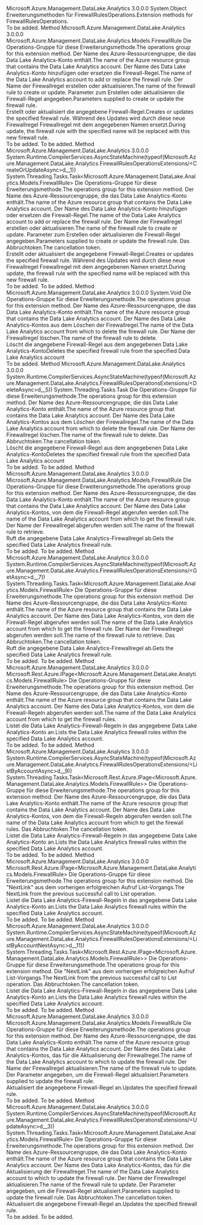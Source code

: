 <Type Name="FirewallRulesOperationsExtensions" FullName="Microsoft.Azure.Management.DataLake.Analytics.FirewallRulesOperationsExtensions">
  <TypeSignature Language="C#" Value="public static class FirewallRulesOperationsExtensions" />
  <TypeSignature Language="ILAsm" Value=".class public auto ansi abstract sealed beforefieldinit FirewallRulesOperationsExtensions extends System.Object" />
  <TypeSignature Language="DocId" Value="T:Microsoft.Azure.Management.DataLake.Analytics.FirewallRulesOperationsExtensions" />
  <TypeSignature Language="VB.NET" Value="Public Module FirewallRulesOperationsExtensions" />
  <TypeSignature Language="F#" Value="type FirewallRulesOperationsExtensions = class" />
  <AssemblyInfo>
    <AssemblyName>Microsoft.Azure.Management.DataLake.Analytics</AssemblyName>
    <AssemblyVersion>3.0.0.0</AssemblyVersion>
  </AssemblyInfo>
  <Base>
    <BaseTypeName>System.Object</BaseTypeName>
  </Base>
  <Interfaces />
  <Docs>
    <summary>
            <span data-ttu-id="fece6-101">Erweiterungsmethoden für FirewallRulesOperations.</span><span class="sxs-lookup"><span data-stu-id="fece6-101">Extension methods for FirewallRulesOperations.</span></span>
            </summary>
    <remarks>To be added.</remarks>
  </Docs>
  <Members>
    <Member MemberName="CreateOrUpdate">
      <MemberSignature Language="C#" Value="public static Microsoft.Azure.Management.DataLake.Analytics.Models.FirewallRule CreateOrUpdate (this Microsoft.Azure.Management.DataLake.Analytics.IFirewallRulesOperations operations, string resourceGroupName, string accountName, string firewallRuleName, Microsoft.Azure.Management.DataLake.Analytics.Models.FirewallRule parameters);" />
      <MemberSignature Language="ILAsm" Value=".method public static hidebysig class Microsoft.Azure.Management.DataLake.Analytics.Models.FirewallRule CreateOrUpdate(class Microsoft.Azure.Management.DataLake.Analytics.IFirewallRulesOperations operations, string resourceGroupName, string accountName, string firewallRuleName, class Microsoft.Azure.Management.DataLake.Analytics.Models.FirewallRule parameters) cil managed" />
      <MemberSignature Language="DocId" Value="M:Microsoft.Azure.Management.DataLake.Analytics.FirewallRulesOperationsExtensions.CreateOrUpdate(Microsoft.Azure.Management.DataLake.Analytics.IFirewallRulesOperations,System.String,System.String,System.String,Microsoft.Azure.Management.DataLake.Analytics.Models.FirewallRule)" />
      <MemberSignature Language="VB.NET" Value="&lt;Extension()&gt;&#xA;Public Function CreateOrUpdate (operations As IFirewallRulesOperations, resourceGroupName As String, accountName As String, firewallRuleName As String, parameters As FirewallRule) As FirewallRule" />
      <MemberSignature Language="F#" Value="static member CreateOrUpdate : Microsoft.Azure.Management.DataLake.Analytics.IFirewallRulesOperations * string * string * string * Microsoft.Azure.Management.DataLake.Analytics.Models.FirewallRule -&gt; Microsoft.Azure.Management.DataLake.Analytics.Models.FirewallRule" Usage="Microsoft.Azure.Management.DataLake.Analytics.FirewallRulesOperationsExtensions.CreateOrUpdate (operations, resourceGroupName, accountName, firewallRuleName, parameters)" />
      <MemberType>Method</MemberType>
      <AssemblyInfo>
        <AssemblyName>Microsoft.Azure.Management.DataLake.Analytics</AssemblyName>
        <AssemblyVersion>3.0.0.0</AssemblyVersion>
      </AssemblyInfo>
      <ReturnValue>
        <ReturnType>Microsoft.Azure.Management.DataLake.Analytics.Models.FirewallRule</ReturnType>
      </ReturnValue>
      <Parameters>
        <Parameter Name="operations" Type="Microsoft.Azure.Management.DataLake.Analytics.IFirewallRulesOperations" RefType="this" />
        <Parameter Name="resourceGroupName" Type="System.String" />
        <Parameter Name="accountName" Type="System.String" />
        <Parameter Name="firewallRuleName" Type="System.String" />
        <Parameter Name="parameters" Type="Microsoft.Azure.Management.DataLake.Analytics.Models.FirewallRule" />
      </Parameters>
      <Docs>
        <param name="operations">
            <span data-ttu-id="fece6-102">Die Operations-Gruppe für diese Erweiterungsmethode.</span><span class="sxs-lookup"><span data-stu-id="fece6-102">The operations group for this extension method.</span></span>
            </param>
        <param name="resourceGroupName">
            <span data-ttu-id="fece6-103">Der Name des Azure-Ressourcengruppe, die das Data Lake Analytics-Konto enthält.</span><span class="sxs-lookup"><span data-stu-id="fece6-103">The name of the Azure resource group that contains the Data Lake Analytics account.</span></span>
            </param>
        <param name="accountName">
            <span data-ttu-id="fece6-104">Der Name des Data Lake Analytics-Konto hinzufügen oder ersetzen die Firewall-Regel.</span><span class="sxs-lookup"><span data-stu-id="fece6-104">The name of the Data Lake Analytics account to add or replace the firewall rule.</span></span>
            </param>
        <param name="firewallRuleName">
            <span data-ttu-id="fece6-105">Der Name der Firewallregel erstellen oder aktualisieren.</span><span class="sxs-lookup"><span data-stu-id="fece6-105">The name of the firewall rule to create or update.</span></span>
            </param>
        <param name="parameters">
            <span data-ttu-id="fece6-106">Parameter zum Erstellen oder aktualisieren die Firewall-Regel angegeben.</span><span class="sxs-lookup"><span data-stu-id="fece6-106">Parameters supplied to create or update the firewall rule.</span></span>
            </param>
        <summary>
            <span data-ttu-id="fece6-107">Erstellt oder aktualisiert die angegebene Firewall-Regel.</span><span class="sxs-lookup"><span data-stu-id="fece6-107">Creates or updates the specified firewall rule.</span></span> <span data-ttu-id="fece6-108">Während des Updates wird durch diese neue Firewallregel Firewallregel mit dem angegebenen Namen ersetzt.</span><span class="sxs-lookup"><span data-stu-id="fece6-108">During update, the firewall rule with the specified name will be replaced with this new firewall rule.</span></span>
            </summary>
        <returns>To be added.</returns>
        <remarks>To be added.</remarks>
      </Docs>
    </Member>
    <Member MemberName="CreateOrUpdateAsync">
      <MemberSignature Language="C#" Value="public static System.Threading.Tasks.Task&lt;Microsoft.Azure.Management.DataLake.Analytics.Models.FirewallRule&gt; CreateOrUpdateAsync (this Microsoft.Azure.Management.DataLake.Analytics.IFirewallRulesOperations operations, string resourceGroupName, string accountName, string firewallRuleName, Microsoft.Azure.Management.DataLake.Analytics.Models.FirewallRule parameters, System.Threading.CancellationToken cancellationToken = null);" />
      <MemberSignature Language="ILAsm" Value=".method public static hidebysig class System.Threading.Tasks.Task`1&lt;class Microsoft.Azure.Management.DataLake.Analytics.Models.FirewallRule&gt; CreateOrUpdateAsync(class Microsoft.Azure.Management.DataLake.Analytics.IFirewallRulesOperations operations, string resourceGroupName, string accountName, string firewallRuleName, class Microsoft.Azure.Management.DataLake.Analytics.Models.FirewallRule parameters, valuetype System.Threading.CancellationToken cancellationToken) cil managed" />
      <MemberSignature Language="DocId" Value="M:Microsoft.Azure.Management.DataLake.Analytics.FirewallRulesOperationsExtensions.CreateOrUpdateAsync(Microsoft.Azure.Management.DataLake.Analytics.IFirewallRulesOperations,System.String,System.String,System.String,Microsoft.Azure.Management.DataLake.Analytics.Models.FirewallRule,System.Threading.CancellationToken)" />
      <MemberSignature Language="F#" Value="static member CreateOrUpdateAsync : Microsoft.Azure.Management.DataLake.Analytics.IFirewallRulesOperations * string * string * string * Microsoft.Azure.Management.DataLake.Analytics.Models.FirewallRule * System.Threading.CancellationToken -&gt; System.Threading.Tasks.Task&lt;Microsoft.Azure.Management.DataLake.Analytics.Models.FirewallRule&gt;" Usage="Microsoft.Azure.Management.DataLake.Analytics.FirewallRulesOperationsExtensions.CreateOrUpdateAsync (operations, resourceGroupName, accountName, firewallRuleName, parameters, cancellationToken)" />
      <MemberType>Method</MemberType>
      <AssemblyInfo>
        <AssemblyName>Microsoft.Azure.Management.DataLake.Analytics</AssemblyName>
        <AssemblyVersion>3.0.0.0</AssemblyVersion>
      </AssemblyInfo>
      <Attributes>
        <Attribute>
          <AttributeName>System.Runtime.CompilerServices.AsyncStateMachine(typeof(Microsoft.Azure.Management.DataLake.Analytics.FirewallRulesOperationsExtensions/&lt;CreateOrUpdateAsync&gt;d__1))</AttributeName>
        </Attribute>
      </Attributes>
      <ReturnValue>
        <ReturnType>System.Threading.Tasks.Task&lt;Microsoft.Azure.Management.DataLake.Analytics.Models.FirewallRule&gt;</ReturnType>
      </ReturnValue>
      <Parameters>
        <Parameter Name="operations" Type="Microsoft.Azure.Management.DataLake.Analytics.IFirewallRulesOperations" RefType="this" />
        <Parameter Name="resourceGroupName" Type="System.String" />
        <Parameter Name="accountName" Type="System.String" />
        <Parameter Name="firewallRuleName" Type="System.String" />
        <Parameter Name="parameters" Type="Microsoft.Azure.Management.DataLake.Analytics.Models.FirewallRule" />
        <Parameter Name="cancellationToken" Type="System.Threading.CancellationToken" />
      </Parameters>
      <Docs>
        <param name="operations">
            <span data-ttu-id="fece6-109">Die Operations-Gruppe für diese Erweiterungsmethode.</span><span class="sxs-lookup"><span data-stu-id="fece6-109">The operations group for this extension method.</span></span>
            </param>
        <param name="resourceGroupName">
            <span data-ttu-id="fece6-110">Der Name des Azure-Ressourcengruppe, die das Data Lake Analytics-Konto enthält.</span><span class="sxs-lookup"><span data-stu-id="fece6-110">The name of the Azure resource group that contains the Data Lake Analytics account.</span></span>
            </param>
        <param name="accountName">
            <span data-ttu-id="fece6-111">Der Name des Data Lake Analytics-Konto hinzufügen oder ersetzen die Firewall-Regel.</span><span class="sxs-lookup"><span data-stu-id="fece6-111">The name of the Data Lake Analytics account to add or replace the firewall rule.</span></span>
            </param>
        <param name="firewallRuleName">
            <span data-ttu-id="fece6-112">Der Name der Firewallregel erstellen oder aktualisieren.</span><span class="sxs-lookup"><span data-stu-id="fece6-112">The name of the firewall rule to create or update.</span></span>
            </param>
        <param name="parameters">
            <span data-ttu-id="fece6-113">Parameter zum Erstellen oder aktualisieren die Firewall-Regel angegeben.</span><span class="sxs-lookup"><span data-stu-id="fece6-113">Parameters supplied to create or update the firewall rule.</span></span>
            </param>
        <param name="cancellationToken">
            <span data-ttu-id="fece6-114">Das Abbruchtoken.</span><span class="sxs-lookup"><span data-stu-id="fece6-114">The cancellation token.</span></span>
            </param>
        <summary>
            <span data-ttu-id="fece6-115">Erstellt oder aktualisiert die angegebene Firewall-Regel.</span><span class="sxs-lookup"><span data-stu-id="fece6-115">Creates or updates the specified firewall rule.</span></span> <span data-ttu-id="fece6-116">Während des Updates wird durch diese neue Firewallregel Firewallregel mit dem angegebenen Namen ersetzt.</span><span class="sxs-lookup"><span data-stu-id="fece6-116">During update, the firewall rule with the specified name will be replaced with this new firewall rule.</span></span>
            </summary>
        <returns>To be added.</returns>
        <remarks>To be added.</remarks>
      </Docs>
    </Member>
    <Member MemberName="Delete">
      <MemberSignature Language="C#" Value="public static void Delete (this Microsoft.Azure.Management.DataLake.Analytics.IFirewallRulesOperations operations, string resourceGroupName, string accountName, string firewallRuleName);" />
      <MemberSignature Language="ILAsm" Value=".method public static hidebysig void Delete(class Microsoft.Azure.Management.DataLake.Analytics.IFirewallRulesOperations operations, string resourceGroupName, string accountName, string firewallRuleName) cil managed" />
      <MemberSignature Language="DocId" Value="M:Microsoft.Azure.Management.DataLake.Analytics.FirewallRulesOperationsExtensions.Delete(Microsoft.Azure.Management.DataLake.Analytics.IFirewallRulesOperations,System.String,System.String,System.String)" />
      <MemberSignature Language="VB.NET" Value="&lt;Extension()&gt;&#xA;Public Sub Delete (operations As IFirewallRulesOperations, resourceGroupName As String, accountName As String, firewallRuleName As String)" />
      <MemberSignature Language="F#" Value="static member Delete : Microsoft.Azure.Management.DataLake.Analytics.IFirewallRulesOperations * string * string * string -&gt; unit" Usage="Microsoft.Azure.Management.DataLake.Analytics.FirewallRulesOperationsExtensions.Delete (operations, resourceGroupName, accountName, firewallRuleName)" />
      <MemberType>Method</MemberType>
      <AssemblyInfo>
        <AssemblyName>Microsoft.Azure.Management.DataLake.Analytics</AssemblyName>
        <AssemblyVersion>3.0.0.0</AssemblyVersion>
      </AssemblyInfo>
      <ReturnValue>
        <ReturnType>System.Void</ReturnType>
      </ReturnValue>
      <Parameters>
        <Parameter Name="operations" Type="Microsoft.Azure.Management.DataLake.Analytics.IFirewallRulesOperations" RefType="this" />
        <Parameter Name="resourceGroupName" Type="System.String" />
        <Parameter Name="accountName" Type="System.String" />
        <Parameter Name="firewallRuleName" Type="System.String" />
      </Parameters>
      <Docs>
        <param name="operations">
            <span data-ttu-id="fece6-117">Die Operations-Gruppe für diese Erweiterungsmethode.</span><span class="sxs-lookup"><span data-stu-id="fece6-117">The operations group for this extension method.</span></span>
            </param>
        <param name="resourceGroupName">
            <span data-ttu-id="fece6-118">Der Name des Azure-Ressourcengruppe, die das Data Lake Analytics-Konto enthält.</span><span class="sxs-lookup"><span data-stu-id="fece6-118">The name of the Azure resource group that contains the Data Lake Analytics account.</span></span>
            </param>
        <param name="accountName">
            <span data-ttu-id="fece6-119">Der Name des Data Lake Analytics-Kontos aus dem Löschen der Firewallregel.</span><span class="sxs-lookup"><span data-stu-id="fece6-119">The name of the Data Lake Analytics account from which to delete the firewall rule.</span></span>
            </param>
        <param name="firewallRuleName">
            <span data-ttu-id="fece6-120">Der Name der Firewallregel löschen.</span><span class="sxs-lookup"><span data-stu-id="fece6-120">The name of the firewall rule to delete.</span></span>
            </param>
        <summary>
            <span data-ttu-id="fece6-121">Löscht die angegebene Firewall-Regel aus dem angegebenen Data Lake Analytics-Konto</span><span class="sxs-lookup"><span data-stu-id="fece6-121">Deletes the specified firewall rule from the specified Data Lake Analytics account</span></span>
            </summary>
        <remarks>To be added.</remarks>
      </Docs>
    </Member>
    <Member MemberName="DeleteAsync">
      <MemberSignature Language="C#" Value="public static System.Threading.Tasks.Task DeleteAsync (this Microsoft.Azure.Management.DataLake.Analytics.IFirewallRulesOperations operations, string resourceGroupName, string accountName, string firewallRuleName, System.Threading.CancellationToken cancellationToken = null);" />
      <MemberSignature Language="ILAsm" Value=".method public static hidebysig class System.Threading.Tasks.Task DeleteAsync(class Microsoft.Azure.Management.DataLake.Analytics.IFirewallRulesOperations operations, string resourceGroupName, string accountName, string firewallRuleName, valuetype System.Threading.CancellationToken cancellationToken) cil managed" />
      <MemberSignature Language="DocId" Value="M:Microsoft.Azure.Management.DataLake.Analytics.FirewallRulesOperationsExtensions.DeleteAsync(Microsoft.Azure.Management.DataLake.Analytics.IFirewallRulesOperations,System.String,System.String,System.String,System.Threading.CancellationToken)" />
      <MemberSignature Language="F#" Value="static member DeleteAsync : Microsoft.Azure.Management.DataLake.Analytics.IFirewallRulesOperations * string * string * string * System.Threading.CancellationToken -&gt; System.Threading.Tasks.Task" Usage="Microsoft.Azure.Management.DataLake.Analytics.FirewallRulesOperationsExtensions.DeleteAsync (operations, resourceGroupName, accountName, firewallRuleName, cancellationToken)" />
      <MemberType>Method</MemberType>
      <AssemblyInfo>
        <AssemblyName>Microsoft.Azure.Management.DataLake.Analytics</AssemblyName>
        <AssemblyVersion>3.0.0.0</AssemblyVersion>
      </AssemblyInfo>
      <Attributes>
        <Attribute>
          <AttributeName>System.Runtime.CompilerServices.AsyncStateMachine(typeof(Microsoft.Azure.Management.DataLake.Analytics.FirewallRulesOperationsExtensions/&lt;DeleteAsync&gt;d__5))</AttributeName>
        </Attribute>
      </Attributes>
      <ReturnValue>
        <ReturnType>System.Threading.Tasks.Task</ReturnType>
      </ReturnValue>
      <Parameters>
        <Parameter Name="operations" Type="Microsoft.Azure.Management.DataLake.Analytics.IFirewallRulesOperations" RefType="this" />
        <Parameter Name="resourceGroupName" Type="System.String" />
        <Parameter Name="accountName" Type="System.String" />
        <Parameter Name="firewallRuleName" Type="System.String" />
        <Parameter Name="cancellationToken" Type="System.Threading.CancellationToken" />
      </Parameters>
      <Docs>
        <param name="operations">
            <span data-ttu-id="fece6-122">Die Operations-Gruppe für diese Erweiterungsmethode.</span><span class="sxs-lookup"><span data-stu-id="fece6-122">The operations group for this extension method.</span></span>
            </param>
        <param name="resourceGroupName">
            <span data-ttu-id="fece6-123">Der Name des Azure-Ressourcengruppe, die das Data Lake Analytics-Konto enthält.</span><span class="sxs-lookup"><span data-stu-id="fece6-123">The name of the Azure resource group that contains the Data Lake Analytics account.</span></span>
            </param>
        <param name="accountName">
            <span data-ttu-id="fece6-124">Der Name des Data Lake Analytics-Kontos aus dem Löschen der Firewallregel.</span><span class="sxs-lookup"><span data-stu-id="fece6-124">The name of the Data Lake Analytics account from which to delete the firewall rule.</span></span>
            </param>
        <param name="firewallRuleName">
            <span data-ttu-id="fece6-125">Der Name der Firewallregel löschen.</span><span class="sxs-lookup"><span data-stu-id="fece6-125">The name of the firewall rule to delete.</span></span>
            </param>
        <param name="cancellationToken">
            <span data-ttu-id="fece6-126">Das Abbruchtoken.</span><span class="sxs-lookup"><span data-stu-id="fece6-126">The cancellation token.</span></span>
            </param>
        <summary>
            <span data-ttu-id="fece6-127">Löscht die angegebene Firewall-Regel aus dem angegebenen Data Lake Analytics-Konto</span><span class="sxs-lookup"><span data-stu-id="fece6-127">Deletes the specified firewall rule from the specified Data Lake Analytics account</span></span>
            </summary>
        <returns>To be added.</returns>
        <remarks>To be added.</remarks>
      </Docs>
    </Member>
    <Member MemberName="Get">
      <MemberSignature Language="C#" Value="public static Microsoft.Azure.Management.DataLake.Analytics.Models.FirewallRule Get (this Microsoft.Azure.Management.DataLake.Analytics.IFirewallRulesOperations operations, string resourceGroupName, string accountName, string firewallRuleName);" />
      <MemberSignature Language="ILAsm" Value=".method public static hidebysig class Microsoft.Azure.Management.DataLake.Analytics.Models.FirewallRule Get(class Microsoft.Azure.Management.DataLake.Analytics.IFirewallRulesOperations operations, string resourceGroupName, string accountName, string firewallRuleName) cil managed" />
      <MemberSignature Language="DocId" Value="M:Microsoft.Azure.Management.DataLake.Analytics.FirewallRulesOperationsExtensions.Get(Microsoft.Azure.Management.DataLake.Analytics.IFirewallRulesOperations,System.String,System.String,System.String)" />
      <MemberSignature Language="VB.NET" Value="&lt;Extension()&gt;&#xA;Public Function Get (operations As IFirewallRulesOperations, resourceGroupName As String, accountName As String, firewallRuleName As String) As FirewallRule" />
      <MemberSignature Language="F#" Value="static member Get : Microsoft.Azure.Management.DataLake.Analytics.IFirewallRulesOperations * string * string * string -&gt; Microsoft.Azure.Management.DataLake.Analytics.Models.FirewallRule" Usage="Microsoft.Azure.Management.DataLake.Analytics.FirewallRulesOperationsExtensions.Get (operations, resourceGroupName, accountName, firewallRuleName)" />
      <MemberType>Method</MemberType>
      <AssemblyInfo>
        <AssemblyName>Microsoft.Azure.Management.DataLake.Analytics</AssemblyName>
        <AssemblyVersion>3.0.0.0</AssemblyVersion>
      </AssemblyInfo>
      <ReturnValue>
        <ReturnType>Microsoft.Azure.Management.DataLake.Analytics.Models.FirewallRule</ReturnType>
      </ReturnValue>
      <Parameters>
        <Parameter Name="operations" Type="Microsoft.Azure.Management.DataLake.Analytics.IFirewallRulesOperations" RefType="this" />
        <Parameter Name="resourceGroupName" Type="System.String" />
        <Parameter Name="accountName" Type="System.String" />
        <Parameter Name="firewallRuleName" Type="System.String" />
      </Parameters>
      <Docs>
        <param name="operations">
            <span data-ttu-id="fece6-128">Die Operations-Gruppe für diese Erweiterungsmethode.</span><span class="sxs-lookup"><span data-stu-id="fece6-128">The operations group for this extension method.</span></span>
            </param>
        <param name="resourceGroupName">
            <span data-ttu-id="fece6-129">Der Name des Azure-Ressourcengruppe, die das Data Lake Analytics-Konto enthält.</span><span class="sxs-lookup"><span data-stu-id="fece6-129">The name of the Azure resource group that contains the Data Lake Analytics account.</span></span>
            </param>
        <param name="accountName">
            <span data-ttu-id="fece6-130">Der Name des Data Lake Analytics-Kontos, von dem die Firewall-Regel abgerufen werden soll.</span><span class="sxs-lookup"><span data-stu-id="fece6-130">The name of the Data Lake Analytics account from which to get the firewall rule.</span></span>
            </param>
        <param name="firewallRuleName">
            <span data-ttu-id="fece6-131">Der Name der Firewallregel abgerufen werden soll.</span><span class="sxs-lookup"><span data-stu-id="fece6-131">The name of the firewall rule to retrieve.</span></span>
            </param>
        <summary>
            <span data-ttu-id="fece6-132">Ruft die angegebene Data Lake Analytics-Firewallregel ab.</span><span class="sxs-lookup"><span data-stu-id="fece6-132">Gets the specified Data Lake Analytics firewall rule.</span></span>
            </summary>
        <returns>To be added.</returns>
        <remarks>To be added.</remarks>
      </Docs>
    </Member>
    <Member MemberName="GetAsync">
      <MemberSignature Language="C#" Value="public static System.Threading.Tasks.Task&lt;Microsoft.Azure.Management.DataLake.Analytics.Models.FirewallRule&gt; GetAsync (this Microsoft.Azure.Management.DataLake.Analytics.IFirewallRulesOperations operations, string resourceGroupName, string accountName, string firewallRuleName, System.Threading.CancellationToken cancellationToken = null);" />
      <MemberSignature Language="ILAsm" Value=".method public static hidebysig class System.Threading.Tasks.Task`1&lt;class Microsoft.Azure.Management.DataLake.Analytics.Models.FirewallRule&gt; GetAsync(class Microsoft.Azure.Management.DataLake.Analytics.IFirewallRulesOperations operations, string resourceGroupName, string accountName, string firewallRuleName, valuetype System.Threading.CancellationToken cancellationToken) cil managed" />
      <MemberSignature Language="DocId" Value="M:Microsoft.Azure.Management.DataLake.Analytics.FirewallRulesOperationsExtensions.GetAsync(Microsoft.Azure.Management.DataLake.Analytics.IFirewallRulesOperations,System.String,System.String,System.String,System.Threading.CancellationToken)" />
      <MemberSignature Language="F#" Value="static member GetAsync : Microsoft.Azure.Management.DataLake.Analytics.IFirewallRulesOperations * string * string * string * System.Threading.CancellationToken -&gt; System.Threading.Tasks.Task&lt;Microsoft.Azure.Management.DataLake.Analytics.Models.FirewallRule&gt;" Usage="Microsoft.Azure.Management.DataLake.Analytics.FirewallRulesOperationsExtensions.GetAsync (operations, resourceGroupName, accountName, firewallRuleName, cancellationToken)" />
      <MemberType>Method</MemberType>
      <AssemblyInfo>
        <AssemblyName>Microsoft.Azure.Management.DataLake.Analytics</AssemblyName>
        <AssemblyVersion>3.0.0.0</AssemblyVersion>
      </AssemblyInfo>
      <Attributes>
        <Attribute>
          <AttributeName>System.Runtime.CompilerServices.AsyncStateMachine(typeof(Microsoft.Azure.Management.DataLake.Analytics.FirewallRulesOperationsExtensions/&lt;GetAsync&gt;d__7))</AttributeName>
        </Attribute>
      </Attributes>
      <ReturnValue>
        <ReturnType>System.Threading.Tasks.Task&lt;Microsoft.Azure.Management.DataLake.Analytics.Models.FirewallRule&gt;</ReturnType>
      </ReturnValue>
      <Parameters>
        <Parameter Name="operations" Type="Microsoft.Azure.Management.DataLake.Analytics.IFirewallRulesOperations" RefType="this" />
        <Parameter Name="resourceGroupName" Type="System.String" />
        <Parameter Name="accountName" Type="System.String" />
        <Parameter Name="firewallRuleName" Type="System.String" />
        <Parameter Name="cancellationToken" Type="System.Threading.CancellationToken" />
      </Parameters>
      <Docs>
        <param name="operations">
            <span data-ttu-id="fece6-133">Die Operations-Gruppe für diese Erweiterungsmethode.</span><span class="sxs-lookup"><span data-stu-id="fece6-133">The operations group for this extension method.</span></span>
            </param>
        <param name="resourceGroupName">
            <span data-ttu-id="fece6-134">Der Name des Azure-Ressourcengruppe, die das Data Lake Analytics-Konto enthält.</span><span class="sxs-lookup"><span data-stu-id="fece6-134">The name of the Azure resource group that contains the Data Lake Analytics account.</span></span>
            </param>
        <param name="accountName">
            <span data-ttu-id="fece6-135">Der Name des Data Lake Analytics-Kontos, von dem die Firewall-Regel abgerufen werden soll.</span><span class="sxs-lookup"><span data-stu-id="fece6-135">The name of the Data Lake Analytics account from which to get the firewall rule.</span></span>
            </param>
        <param name="firewallRuleName">
            <span data-ttu-id="fece6-136">Der Name der Firewallregel abgerufen werden soll.</span><span class="sxs-lookup"><span data-stu-id="fece6-136">The name of the firewall rule to retrieve.</span></span>
            </param>
        <param name="cancellationToken">
            <span data-ttu-id="fece6-137">Das Abbruchtoken.</span><span class="sxs-lookup"><span data-stu-id="fece6-137">The cancellation token.</span></span>
            </param>
        <summary>
            <span data-ttu-id="fece6-138">Ruft die angegebene Data Lake Analytics-Firewallregel ab.</span><span class="sxs-lookup"><span data-stu-id="fece6-138">Gets the specified Data Lake Analytics firewall rule.</span></span>
            </summary>
        <returns>To be added.</returns>
        <remarks>To be added.</remarks>
      </Docs>
    </Member>
    <Member MemberName="ListByAccount">
      <MemberSignature Language="C#" Value="public static Microsoft.Rest.Azure.IPage&lt;Microsoft.Azure.Management.DataLake.Analytics.Models.FirewallRule&gt; ListByAccount (this Microsoft.Azure.Management.DataLake.Analytics.IFirewallRulesOperations operations, string resourceGroupName, string accountName);" />
      <MemberSignature Language="ILAsm" Value=".method public static hidebysig class Microsoft.Rest.Azure.IPage`1&lt;class Microsoft.Azure.Management.DataLake.Analytics.Models.FirewallRule&gt; ListByAccount(class Microsoft.Azure.Management.DataLake.Analytics.IFirewallRulesOperations operations, string resourceGroupName, string accountName) cil managed" />
      <MemberSignature Language="DocId" Value="M:Microsoft.Azure.Management.DataLake.Analytics.FirewallRulesOperationsExtensions.ListByAccount(Microsoft.Azure.Management.DataLake.Analytics.IFirewallRulesOperations,System.String,System.String)" />
      <MemberSignature Language="VB.NET" Value="&lt;Extension()&gt;&#xA;Public Function ListByAccount (operations As IFirewallRulesOperations, resourceGroupName As String, accountName As String) As IPage(Of FirewallRule)" />
      <MemberSignature Language="F#" Value="static member ListByAccount : Microsoft.Azure.Management.DataLake.Analytics.IFirewallRulesOperations * string * string -&gt; Microsoft.Rest.Azure.IPage&lt;Microsoft.Azure.Management.DataLake.Analytics.Models.FirewallRule&gt;" Usage="Microsoft.Azure.Management.DataLake.Analytics.FirewallRulesOperationsExtensions.ListByAccount (operations, resourceGroupName, accountName)" />
      <MemberType>Method</MemberType>
      <AssemblyInfo>
        <AssemblyName>Microsoft.Azure.Management.DataLake.Analytics</AssemblyName>
        <AssemblyVersion>3.0.0.0</AssemblyVersion>
      </AssemblyInfo>
      <ReturnValue>
        <ReturnType>Microsoft.Rest.Azure.IPage&lt;Microsoft.Azure.Management.DataLake.Analytics.Models.FirewallRule&gt;</ReturnType>
      </ReturnValue>
      <Parameters>
        <Parameter Name="operations" Type="Microsoft.Azure.Management.DataLake.Analytics.IFirewallRulesOperations" RefType="this" />
        <Parameter Name="resourceGroupName" Type="System.String" />
        <Parameter Name="accountName" Type="System.String" />
      </Parameters>
      <Docs>
        <param name="operations">
            <span data-ttu-id="fece6-139">Die Operations-Gruppe für diese Erweiterungsmethode.</span><span class="sxs-lookup"><span data-stu-id="fece6-139">The operations group for this extension method.</span></span>
            </param>
        <param name="resourceGroupName">
            <span data-ttu-id="fece6-140">Der Name des Azure-Ressourcengruppe, die das Data Lake Analytics-Konto enthält.</span><span class="sxs-lookup"><span data-stu-id="fece6-140">The name of the Azure resource group that contains the Data Lake Analytics account.</span></span>
            </param>
        <param name="accountName">
            <span data-ttu-id="fece6-141">Der Name des Data Lake Analytics-Kontos, von dem die Firewall-Regeln abgerufen werden soll.</span><span class="sxs-lookup"><span data-stu-id="fece6-141">The name of the Data Lake Analytics account from which to get the firewall rules.</span></span>
            </param>
        <summary>
            <span data-ttu-id="fece6-142">Listet die Data Lake Analytics-Firewall-Regeln in das angegebene Data Lake Analytics-Konto an.</span><span class="sxs-lookup"><span data-stu-id="fece6-142">Lists the Data Lake Analytics firewall rules within the specified Data Lake Analytics account.</span></span>
            </summary>
        <returns>To be added.</returns>
        <remarks>To be added.</remarks>
      </Docs>
    </Member>
    <Member MemberName="ListByAccountAsync">
      <MemberSignature Language="C#" Value="public static System.Threading.Tasks.Task&lt;Microsoft.Rest.Azure.IPage&lt;Microsoft.Azure.Management.DataLake.Analytics.Models.FirewallRule&gt;&gt; ListByAccountAsync (this Microsoft.Azure.Management.DataLake.Analytics.IFirewallRulesOperations operations, string resourceGroupName, string accountName, System.Threading.CancellationToken cancellationToken = null);" />
      <MemberSignature Language="ILAsm" Value=".method public static hidebysig class System.Threading.Tasks.Task`1&lt;class Microsoft.Rest.Azure.IPage`1&lt;class Microsoft.Azure.Management.DataLake.Analytics.Models.FirewallRule&gt;&gt; ListByAccountAsync(class Microsoft.Azure.Management.DataLake.Analytics.IFirewallRulesOperations operations, string resourceGroupName, string accountName, valuetype System.Threading.CancellationToken cancellationToken) cil managed" />
      <MemberSignature Language="DocId" Value="M:Microsoft.Azure.Management.DataLake.Analytics.FirewallRulesOperationsExtensions.ListByAccountAsync(Microsoft.Azure.Management.DataLake.Analytics.IFirewallRulesOperations,System.String,System.String,System.Threading.CancellationToken)" />
      <MemberSignature Language="F#" Value="static member ListByAccountAsync : Microsoft.Azure.Management.DataLake.Analytics.IFirewallRulesOperations * string * string * System.Threading.CancellationToken -&gt; System.Threading.Tasks.Task&lt;Microsoft.Rest.Azure.IPage&lt;Microsoft.Azure.Management.DataLake.Analytics.Models.FirewallRule&gt;&gt;" Usage="Microsoft.Azure.Management.DataLake.Analytics.FirewallRulesOperationsExtensions.ListByAccountAsync (operations, resourceGroupName, accountName, cancellationToken)" />
      <MemberType>Method</MemberType>
      <AssemblyInfo>
        <AssemblyName>Microsoft.Azure.Management.DataLake.Analytics</AssemblyName>
        <AssemblyVersion>3.0.0.0</AssemblyVersion>
      </AssemblyInfo>
      <Attributes>
        <Attribute>
          <AttributeName>System.Runtime.CompilerServices.AsyncStateMachine(typeof(Microsoft.Azure.Management.DataLake.Analytics.FirewallRulesOperationsExtensions/&lt;ListByAccountAsync&gt;d__9))</AttributeName>
        </Attribute>
      </Attributes>
      <ReturnValue>
        <ReturnType>System.Threading.Tasks.Task&lt;Microsoft.Rest.Azure.IPage&lt;Microsoft.Azure.Management.DataLake.Analytics.Models.FirewallRule&gt;&gt;</ReturnType>
      </ReturnValue>
      <Parameters>
        <Parameter Name="operations" Type="Microsoft.Azure.Management.DataLake.Analytics.IFirewallRulesOperations" RefType="this" />
        <Parameter Name="resourceGroupName" Type="System.String" />
        <Parameter Name="accountName" Type="System.String" />
        <Parameter Name="cancellationToken" Type="System.Threading.CancellationToken" />
      </Parameters>
      <Docs>
        <param name="operations">
            <span data-ttu-id="fece6-143">Die Operations-Gruppe für diese Erweiterungsmethode.</span><span class="sxs-lookup"><span data-stu-id="fece6-143">The operations group for this extension method.</span></span>
            </param>
        <param name="resourceGroupName">
            <span data-ttu-id="fece6-144">Der Name des Azure-Ressourcengruppe, die das Data Lake Analytics-Konto enthält.</span><span class="sxs-lookup"><span data-stu-id="fece6-144">The name of the Azure resource group that contains the Data Lake Analytics account.</span></span>
            </param>
        <param name="accountName">
            <span data-ttu-id="fece6-145">Der Name des Data Lake Analytics-Kontos, von dem die Firewall-Regeln abgerufen werden soll.</span><span class="sxs-lookup"><span data-stu-id="fece6-145">The name of the Data Lake Analytics account from which to get the firewall rules.</span></span>
            </param>
        <param name="cancellationToken">
            <span data-ttu-id="fece6-146">Das Abbruchtoken.</span><span class="sxs-lookup"><span data-stu-id="fece6-146">The cancellation token.</span></span>
            </param>
        <summary>
            <span data-ttu-id="fece6-147">Listet die Data Lake Analytics-Firewall-Regeln in das angegebene Data Lake Analytics-Konto an.</span><span class="sxs-lookup"><span data-stu-id="fece6-147">Lists the Data Lake Analytics firewall rules within the specified Data Lake Analytics account.</span></span>
            </summary>
        <returns>To be added.</returns>
        <remarks>To be added.</remarks>
      </Docs>
    </Member>
    <Member MemberName="ListByAccountNext">
      <MemberSignature Language="C#" Value="public static Microsoft.Rest.Azure.IPage&lt;Microsoft.Azure.Management.DataLake.Analytics.Models.FirewallRule&gt; ListByAccountNext (this Microsoft.Azure.Management.DataLake.Analytics.IFirewallRulesOperations operations, string nextPageLink);" />
      <MemberSignature Language="ILAsm" Value=".method public static hidebysig class Microsoft.Rest.Azure.IPage`1&lt;class Microsoft.Azure.Management.DataLake.Analytics.Models.FirewallRule&gt; ListByAccountNext(class Microsoft.Azure.Management.DataLake.Analytics.IFirewallRulesOperations operations, string nextPageLink) cil managed" />
      <MemberSignature Language="DocId" Value="M:Microsoft.Azure.Management.DataLake.Analytics.FirewallRulesOperationsExtensions.ListByAccountNext(Microsoft.Azure.Management.DataLake.Analytics.IFirewallRulesOperations,System.String)" />
      <MemberSignature Language="VB.NET" Value="&lt;Extension()&gt;&#xA;Public Function ListByAccountNext (operations As IFirewallRulesOperations, nextPageLink As String) As IPage(Of FirewallRule)" />
      <MemberSignature Language="F#" Value="static member ListByAccountNext : Microsoft.Azure.Management.DataLake.Analytics.IFirewallRulesOperations * string -&gt; Microsoft.Rest.Azure.IPage&lt;Microsoft.Azure.Management.DataLake.Analytics.Models.FirewallRule&gt;" Usage="Microsoft.Azure.Management.DataLake.Analytics.FirewallRulesOperationsExtensions.ListByAccountNext (operations, nextPageLink)" />
      <MemberType>Method</MemberType>
      <AssemblyInfo>
        <AssemblyName>Microsoft.Azure.Management.DataLake.Analytics</AssemblyName>
        <AssemblyVersion>3.0.0.0</AssemblyVersion>
      </AssemblyInfo>
      <ReturnValue>
        <ReturnType>Microsoft.Rest.Azure.IPage&lt;Microsoft.Azure.Management.DataLake.Analytics.Models.FirewallRule&gt;</ReturnType>
      </ReturnValue>
      <Parameters>
        <Parameter Name="operations" Type="Microsoft.Azure.Management.DataLake.Analytics.IFirewallRulesOperations" RefType="this" />
        <Parameter Name="nextPageLink" Type="System.String" />
      </Parameters>
      <Docs>
        <param name="operations">
            <span data-ttu-id="fece6-148">Die Operations-Gruppe für diese Erweiterungsmethode.</span><span class="sxs-lookup"><span data-stu-id="fece6-148">The operations group for this extension method.</span></span>
            </param>
        <param name="nextPageLink">
            <span data-ttu-id="fece6-149">Die "NextLink" aus dem vorherigen erfolgreichen Aufruf List-Vorgangs.</span><span class="sxs-lookup"><span data-stu-id="fece6-149">The NextLink from the previous successful call to List operation.</span></span>
            </param>
        <summary>
            <span data-ttu-id="fece6-150">Listet die Data Lake Analytics-Firewall-Regeln in das angegebene Data Lake Analytics-Konto an.</span><span class="sxs-lookup"><span data-stu-id="fece6-150">Lists the Data Lake Analytics firewall rules within the specified Data Lake Analytics account.</span></span>
            </summary>
        <returns>To be added.</returns>
        <remarks>To be added.</remarks>
      </Docs>
    </Member>
    <Member MemberName="ListByAccountNextAsync">
      <MemberSignature Language="C#" Value="public static System.Threading.Tasks.Task&lt;Microsoft.Rest.Azure.IPage&lt;Microsoft.Azure.Management.DataLake.Analytics.Models.FirewallRule&gt;&gt; ListByAccountNextAsync (this Microsoft.Azure.Management.DataLake.Analytics.IFirewallRulesOperations operations, string nextPageLink, System.Threading.CancellationToken cancellationToken = null);" />
      <MemberSignature Language="ILAsm" Value=".method public static hidebysig class System.Threading.Tasks.Task`1&lt;class Microsoft.Rest.Azure.IPage`1&lt;class Microsoft.Azure.Management.DataLake.Analytics.Models.FirewallRule&gt;&gt; ListByAccountNextAsync(class Microsoft.Azure.Management.DataLake.Analytics.IFirewallRulesOperations operations, string nextPageLink, valuetype System.Threading.CancellationToken cancellationToken) cil managed" />
      <MemberSignature Language="DocId" Value="M:Microsoft.Azure.Management.DataLake.Analytics.FirewallRulesOperationsExtensions.ListByAccountNextAsync(Microsoft.Azure.Management.DataLake.Analytics.IFirewallRulesOperations,System.String,System.Threading.CancellationToken)" />
      <MemberSignature Language="F#" Value="static member ListByAccountNextAsync : Microsoft.Azure.Management.DataLake.Analytics.IFirewallRulesOperations * string * System.Threading.CancellationToken -&gt; System.Threading.Tasks.Task&lt;Microsoft.Rest.Azure.IPage&lt;Microsoft.Azure.Management.DataLake.Analytics.Models.FirewallRule&gt;&gt;" Usage="Microsoft.Azure.Management.DataLake.Analytics.FirewallRulesOperationsExtensions.ListByAccountNextAsync (operations, nextPageLink, cancellationToken)" />
      <MemberType>Method</MemberType>
      <AssemblyInfo>
        <AssemblyName>Microsoft.Azure.Management.DataLake.Analytics</AssemblyName>
        <AssemblyVersion>3.0.0.0</AssemblyVersion>
      </AssemblyInfo>
      <Attributes>
        <Attribute>
          <AttributeName>System.Runtime.CompilerServices.AsyncStateMachine(typeof(Microsoft.Azure.Management.DataLake.Analytics.FirewallRulesOperationsExtensions/&lt;ListByAccountNextAsync&gt;d__11))</AttributeName>
        </Attribute>
      </Attributes>
      <ReturnValue>
        <ReturnType>System.Threading.Tasks.Task&lt;Microsoft.Rest.Azure.IPage&lt;Microsoft.Azure.Management.DataLake.Analytics.Models.FirewallRule&gt;&gt;</ReturnType>
      </ReturnValue>
      <Parameters>
        <Parameter Name="operations" Type="Microsoft.Azure.Management.DataLake.Analytics.IFirewallRulesOperations" RefType="this" />
        <Parameter Name="nextPageLink" Type="System.String" />
        <Parameter Name="cancellationToken" Type="System.Threading.CancellationToken" />
      </Parameters>
      <Docs>
        <param name="operations">
            <span data-ttu-id="fece6-151">Die Operations-Gruppe für diese Erweiterungsmethode.</span><span class="sxs-lookup"><span data-stu-id="fece6-151">The operations group for this extension method.</span></span>
            </param>
        <param name="nextPageLink">
            <span data-ttu-id="fece6-152">Die "NextLink" aus dem vorherigen erfolgreichen Aufruf List-Vorgangs.</span><span class="sxs-lookup"><span data-stu-id="fece6-152">The NextLink from the previous successful call to List operation.</span></span>
            </param>
        <param name="cancellationToken">
            <span data-ttu-id="fece6-153">Das Abbruchtoken.</span><span class="sxs-lookup"><span data-stu-id="fece6-153">The cancellation token.</span></span>
            </param>
        <summary>
            <span data-ttu-id="fece6-154">Listet die Data Lake Analytics-Firewall-Regeln in das angegebene Data Lake Analytics-Konto an.</span><span class="sxs-lookup"><span data-stu-id="fece6-154">Lists the Data Lake Analytics firewall rules within the specified Data Lake Analytics account.</span></span>
            </summary>
        <returns>To be added.</returns>
        <remarks>To be added.</remarks>
      </Docs>
    </Member>
    <Member MemberName="Update">
      <MemberSignature Language="C#" Value="public static Microsoft.Azure.Management.DataLake.Analytics.Models.FirewallRule Update (this Microsoft.Azure.Management.DataLake.Analytics.IFirewallRulesOperations operations, string resourceGroupName, string accountName, string firewallRuleName, Microsoft.Azure.Management.DataLake.Analytics.Models.UpdateFirewallRuleParameters parameters = null);" />
      <MemberSignature Language="ILAsm" Value=".method public static hidebysig class Microsoft.Azure.Management.DataLake.Analytics.Models.FirewallRule Update(class Microsoft.Azure.Management.DataLake.Analytics.IFirewallRulesOperations operations, string resourceGroupName, string accountName, string firewallRuleName, class Microsoft.Azure.Management.DataLake.Analytics.Models.UpdateFirewallRuleParameters parameters) cil managed" />
      <MemberSignature Language="DocId" Value="M:Microsoft.Azure.Management.DataLake.Analytics.FirewallRulesOperationsExtensions.Update(Microsoft.Azure.Management.DataLake.Analytics.IFirewallRulesOperations,System.String,System.String,System.String,Microsoft.Azure.Management.DataLake.Analytics.Models.UpdateFirewallRuleParameters)" />
      <MemberSignature Language="VB.NET" Value="&lt;Extension()&gt;&#xA;Public Function Update (operations As IFirewallRulesOperations, resourceGroupName As String, accountName As String, firewallRuleName As String, Optional parameters As UpdateFirewallRuleParameters = null) As FirewallRule" />
      <MemberSignature Language="F#" Value="static member Update : Microsoft.Azure.Management.DataLake.Analytics.IFirewallRulesOperations * string * string * string * Microsoft.Azure.Management.DataLake.Analytics.Models.UpdateFirewallRuleParameters -&gt; Microsoft.Azure.Management.DataLake.Analytics.Models.FirewallRule" Usage="Microsoft.Azure.Management.DataLake.Analytics.FirewallRulesOperationsExtensions.Update (operations, resourceGroupName, accountName, firewallRuleName, parameters)" />
      <MemberType>Method</MemberType>
      <AssemblyInfo>
        <AssemblyName>Microsoft.Azure.Management.DataLake.Analytics</AssemblyName>
        <AssemblyVersion>3.0.0.0</AssemblyVersion>
      </AssemblyInfo>
      <ReturnValue>
        <ReturnType>Microsoft.Azure.Management.DataLake.Analytics.Models.FirewallRule</ReturnType>
      </ReturnValue>
      <Parameters>
        <Parameter Name="operations" Type="Microsoft.Azure.Management.DataLake.Analytics.IFirewallRulesOperations" RefType="this" />
        <Parameter Name="resourceGroupName" Type="System.String" />
        <Parameter Name="accountName" Type="System.String" />
        <Parameter Name="firewallRuleName" Type="System.String" />
        <Parameter Name="parameters" Type="Microsoft.Azure.Management.DataLake.Analytics.Models.UpdateFirewallRuleParameters" />
      </Parameters>
      <Docs>
        <param name="operations">
            <span data-ttu-id="fece6-155">Die Operations-Gruppe für diese Erweiterungsmethode.</span><span class="sxs-lookup"><span data-stu-id="fece6-155">The operations group for this extension method.</span></span>
            </param>
        <param name="resourceGroupName">
            <span data-ttu-id="fece6-156">Der Name des Azure-Ressourcengruppe, die das Data Lake Analytics-Konto enthält.</span><span class="sxs-lookup"><span data-stu-id="fece6-156">The name of the Azure resource group that contains the Data Lake Analytics account.</span></span>
            </param>
        <param name="accountName">
            <span data-ttu-id="fece6-157">Der Name des Data Lake Analytics-Kontos, das für die Aktualisierung der Firewallregel.</span><span class="sxs-lookup"><span data-stu-id="fece6-157">The name of the Data Lake Analytics account to which to update the firewall rule.</span></span>
            </param>
        <param name="firewallRuleName">
            <span data-ttu-id="fece6-158">Der Name der Firewallregel aktualisieren.</span><span class="sxs-lookup"><span data-stu-id="fece6-158">The name of the firewall rule to update.</span></span>
            </param>
        <param name="parameters">
            <span data-ttu-id="fece6-159">Der Parameter angegeben, um die Firewall-Regel aktualisiert.</span><span class="sxs-lookup"><span data-stu-id="fece6-159">Parameters supplied to update the firewall rule.</span></span>
            </param>
        <summary>
            <span data-ttu-id="fece6-160">Aktualisiert die angegebene Firewall-Regel an.</span><span class="sxs-lookup"><span data-stu-id="fece6-160">Updates the specified firewall rule.</span></span>
            </summary>
        <returns>To be added.</returns>
        <remarks>To be added.</remarks>
      </Docs>
    </Member>
    <Member MemberName="UpdateAsync">
      <MemberSignature Language="C#" Value="public static System.Threading.Tasks.Task&lt;Microsoft.Azure.Management.DataLake.Analytics.Models.FirewallRule&gt; UpdateAsync (this Microsoft.Azure.Management.DataLake.Analytics.IFirewallRulesOperations operations, string resourceGroupName, string accountName, string firewallRuleName, Microsoft.Azure.Management.DataLake.Analytics.Models.UpdateFirewallRuleParameters parameters = null, System.Threading.CancellationToken cancellationToken = null);" />
      <MemberSignature Language="ILAsm" Value=".method public static hidebysig class System.Threading.Tasks.Task`1&lt;class Microsoft.Azure.Management.DataLake.Analytics.Models.FirewallRule&gt; UpdateAsync(class Microsoft.Azure.Management.DataLake.Analytics.IFirewallRulesOperations operations, string resourceGroupName, string accountName, string firewallRuleName, class Microsoft.Azure.Management.DataLake.Analytics.Models.UpdateFirewallRuleParameters parameters, valuetype System.Threading.CancellationToken cancellationToken) cil managed" />
      <MemberSignature Language="DocId" Value="M:Microsoft.Azure.Management.DataLake.Analytics.FirewallRulesOperationsExtensions.UpdateAsync(Microsoft.Azure.Management.DataLake.Analytics.IFirewallRulesOperations,System.String,System.String,System.String,Microsoft.Azure.Management.DataLake.Analytics.Models.UpdateFirewallRuleParameters,System.Threading.CancellationToken)" />
      <MemberSignature Language="F#" Value="static member UpdateAsync : Microsoft.Azure.Management.DataLake.Analytics.IFirewallRulesOperations * string * string * string * Microsoft.Azure.Management.DataLake.Analytics.Models.UpdateFirewallRuleParameters * System.Threading.CancellationToken -&gt; System.Threading.Tasks.Task&lt;Microsoft.Azure.Management.DataLake.Analytics.Models.FirewallRule&gt;" Usage="Microsoft.Azure.Management.DataLake.Analytics.FirewallRulesOperationsExtensions.UpdateAsync (operations, resourceGroupName, accountName, firewallRuleName, parameters, cancellationToken)" />
      <MemberType>Method</MemberType>
      <AssemblyInfo>
        <AssemblyName>Microsoft.Azure.Management.DataLake.Analytics</AssemblyName>
        <AssemblyVersion>3.0.0.0</AssemblyVersion>
      </AssemblyInfo>
      <Attributes>
        <Attribute>
          <AttributeName>System.Runtime.CompilerServices.AsyncStateMachine(typeof(Microsoft.Azure.Management.DataLake.Analytics.FirewallRulesOperationsExtensions/&lt;UpdateAsync&gt;d__3))</AttributeName>
        </Attribute>
      </Attributes>
      <ReturnValue>
        <ReturnType>System.Threading.Tasks.Task&lt;Microsoft.Azure.Management.DataLake.Analytics.Models.FirewallRule&gt;</ReturnType>
      </ReturnValue>
      <Parameters>
        <Parameter Name="operations" Type="Microsoft.Azure.Management.DataLake.Analytics.IFirewallRulesOperations" RefType="this" />
        <Parameter Name="resourceGroupName" Type="System.String" />
        <Parameter Name="accountName" Type="System.String" />
        <Parameter Name="firewallRuleName" Type="System.String" />
        <Parameter Name="parameters" Type="Microsoft.Azure.Management.DataLake.Analytics.Models.UpdateFirewallRuleParameters" />
        <Parameter Name="cancellationToken" Type="System.Threading.CancellationToken" />
      </Parameters>
      <Docs>
        <param name="operations">
            <span data-ttu-id="fece6-161">Die Operations-Gruppe für diese Erweiterungsmethode.</span><span class="sxs-lookup"><span data-stu-id="fece6-161">The operations group for this extension method.</span></span>
            </param>
        <param name="resourceGroupName">
            <span data-ttu-id="fece6-162">Der Name des Azure-Ressourcengruppe, die das Data Lake Analytics-Konto enthält.</span><span class="sxs-lookup"><span data-stu-id="fece6-162">The name of the Azure resource group that contains the Data Lake Analytics account.</span></span>
            </param>
        <param name="accountName">
            <span data-ttu-id="fece6-163">Der Name des Data Lake Analytics-Kontos, das für die Aktualisierung der Firewallregel.</span><span class="sxs-lookup"><span data-stu-id="fece6-163">The name of the Data Lake Analytics account to which to update the firewall rule.</span></span>
            </param>
        <param name="firewallRuleName">
            <span data-ttu-id="fece6-164">Der Name der Firewallregel aktualisieren.</span><span class="sxs-lookup"><span data-stu-id="fece6-164">The name of the firewall rule to update.</span></span>
            </param>
        <param name="parameters">
            <span data-ttu-id="fece6-165">Der Parameter angegeben, um die Firewall-Regel aktualisiert.</span><span class="sxs-lookup"><span data-stu-id="fece6-165">Parameters supplied to update the firewall rule.</span></span>
            </param>
        <param name="cancellationToken">
            <span data-ttu-id="fece6-166">Das Abbruchtoken.</span><span class="sxs-lookup"><span data-stu-id="fece6-166">The cancellation token.</span></span>
            </param>
        <summary>
            <span data-ttu-id="fece6-167">Aktualisiert die angegebene Firewall-Regel an.</span><span class="sxs-lookup"><span data-stu-id="fece6-167">Updates the specified firewall rule.</span></span>
            </summary>
        <returns>To be added.</returns>
        <remarks>To be added.</remarks>
      </Docs>
    </Member>
  </Members>
</Type>